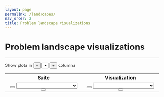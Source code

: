 ```yaml
---
layout: page
permalink: /landscapes/
nav_order: 2
title: Problem landscape visualizations
---
```


# Problem landscape visualizations #
---

Show plots in 
<button id="colPrev" onclick="getPrev(this)" class="button">&minus;</button>
<select id="col" onchange="changePlot()" class="dropdown"></select>
<button id="colNext" onclick="getNext(this)" class="button">+</button> 
columns

<table BORDER="0">
<tr>
<td align="center" onclick="selectNode(this)" id="suiAll" class="off"><b>Suite</b></td>
<td align="center" onclick="selectNode(this)" id="vizAll" class="on"><b>Visualization</b></td>
</tr>
<tr>
<td class="select" align="center">
<button id="suiPrev" onclick="getPrev(this)" class="button"><i class="arrow left"></i></button>
<select id="sui" onchange="changePlot()" style="width:200px;"></select>
<button id="suiNext" onclick="getNext(this)" class="button"><i class="arrow right"></i></button>
</td>
<td class="select" align="center">
<button id="vizPrev" onclick="getPrev(this)" class="button"><i class="arrow left"></i></button>
<select id="viz" onchange="changePlot()" style="width:200px;"></select>
<button id="vizNext" onclick="getNext(this)" class="button"><i class="arrow right"></i></button>
</td>
</tr>
</table>

<!-- <textarea id="test" rows="50" cols="100"></textarea> -->
<div id="images"></div>

<script src="{{ '/assets/js/custom.js' | relative_url }}"></script>
